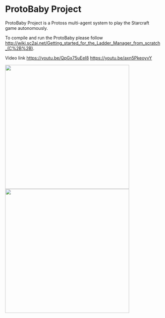 # ProtoBaby Project

ProtoBaby Project is a Protoss multi-agent system to play the Starcraft game autonomously.

To compile and run the ProtoBaby please follow http://wiki.sc2ai.net/Getting_started_for_the_Ladder_Manager_from_scratch_(C%2B%2B).

Video link
https://youtu.be/QpGx75uEeI8 
https://youtu.be/axn5PkeoyvY 


<img src="https://user-images.githubusercontent.com/40067462/167208560-7417ee39-dee2-4ba2-8bf5-95b83243deaa.png" width="400"> <img src="https://user-images.githubusercontent.com/40067462/167208563-5ca3856c-66e4-4753-8f9e-0ffd33b0fdb7.png" width="400"> 
